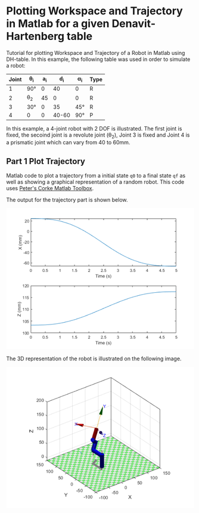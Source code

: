 # Plotting Workspace and Trajectory in Matlab for a given Denavit-Hartenberg table

Tutorial for plotting Workspace and Trajectory of a Robot in Matlab using DH-table. 
In this example, the following table was used in order to simulate a robot:

| Joint | θ<sub>i</sub> | a<sub>i</sub> | d<sub>i</sub> | α<sub>i</sub> | Type |
| --- | --- | --- | ---| --- | --- |
| 1 | 90° | 0 | 40 | 0 | R |
| 2 | θ<sub>2</sub> | 45 | 0 | 0 | R |
| 3 | 30° | 0 | 35 | 45° | R | 
| 4 | 0 | 0 | 40-60 | 90° |  P |

In this example, a 4-joint robot with 2 DOF is illustrated. The first joint is fixed, the secoind joint is a revolute joint (θ<sub>2</sub>), Joint 3 is fixed and Joint 4 is a prismatic joint which can vary from 40 to 60mm.
## Part 1 Plot Trajectory

Matlab code to plot a trajectory from a initial state `q0` to a final state `qf` as well as showing a graphical representation of a random robot. This code uses [Peter's Corke Matlab Toolbox](https://petercorke.com/toolboxes/robotics-toolbox/).

The output for the trajectory part is shown below.

![](img/Trajectory.png)

The 3D representation of the robot is illustrated on the following image.

![](img/RobotModel.png)

